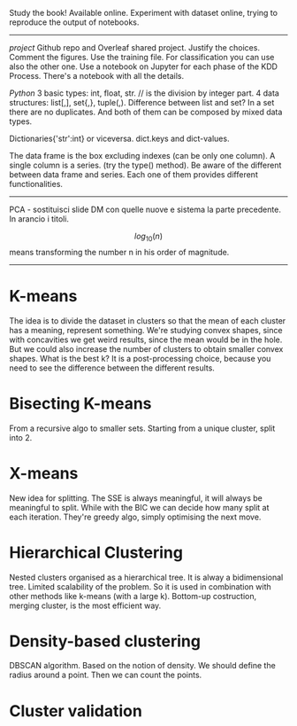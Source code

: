 Study the book! Available online.
Experiment with dataset online, trying to reproduce the output of notebooks.

---

*project*
Github repo and Overleaf shared project.
Justify the choices.
Comment the figures.
Use the training file. For classification you can use also the other one.
Use a notebook on Jupyter for each phase of the KDD Process.
There's a notebook with all the details.

*Python*
3 basic types: int, float, str.
// is the division by integer part.
4 data structures: list[,], set{,}, tuple(,).
Difference between list and set? In a set there are no duplicates. And both of them can be composed by mixed data types.

Dictionaries{'str':int} or viceversa.
dict.keys and dict-values.


The data frame is the box excluding indexes (can be only one column).
A single column is a series. (try the type() method).
Be aware of the different between data frame and series. 
Each one of them provides different functionalities.

---

 PCA - sostituisci slide DM con quelle nuove e sistema la parte precedente. In arancio i titoli.

$$log_{10}(n)$$ means transforming the number n in his order of magnitude.

---

# K-means
The idea is to divide the dataset in clusters so that the mean of each cluster has a meaning, represent something.
We're studying convex shapes, since with concavities we get weird results, since the mean would be in the hole. But we could also increase the number of clusters to obtain smaller convex shapes.
What is the best k? It is a post-processing choice, because you need to see the difference between the different results.

# Bisecting K-means
From a recursive algo to smaller sets. Starting from a unique cluster, split into 2.

# X-means
New idea for splitting. 
The SSE is always meaningful, it will always be meaningful to split. While with the BIC we can decide how many split at each iteration.
They're greedy algo, simply optimising the next move.

# Hierarchical Clustering
Nested clusters organised as a hierarchical tree.
It is alway a bidimensional tree.
Limited scalability of the problem. So it is used in combination with other methods like k-means (with a large k).
Bottom-up costruction, merging cluster, is the most efficient way.

# Density-based clustering
DBSCAN algorithm.
Based on the notion of density.
We should define the radius around a point. Then we can count the points.

# Cluster validation













